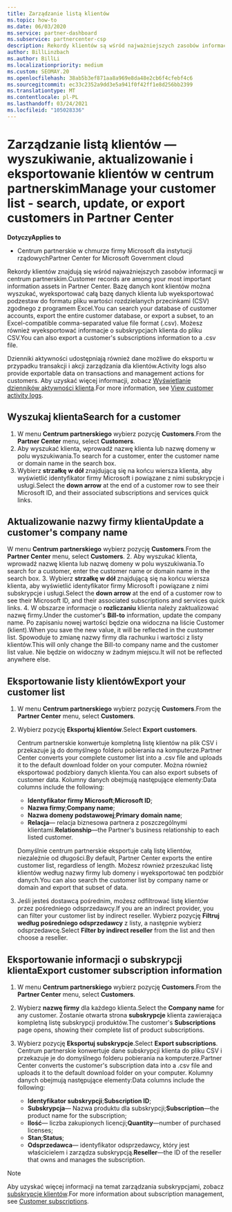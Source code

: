 ```yaml
---
title: Zarządzanie listą klientów
ms.topic: how-to
ms.date: 06/03/2020
ms.service: partner-dashboard
ms.subservice: partnercenter-csp
description: Rekordy klientów są wśród najważniejszych zasobów informacji. Dowiedz się, jak wyświetlać, przeszukiwać, aktualizować i & eksportować informacje na liście klientów w centrum partnerskim.
author: BillLinzbach
ms.author: BillLi
ms.localizationpriority: medium
ms.custom: SEOMAY.20
ms.openlocfilehash: 38ab5b3ef871aa8a969e8da48e2cb6f4cfebf4c6
ms.sourcegitcommit: ec33c2352a9dd3e5a941f0f42ff1e8d256bb2399
ms.translationtype: MT
ms.contentlocale: pl-PL
ms.lasthandoff: 03/24/2021
ms.locfileid: "105028336"
---
```

# <a name="manage-your-customer-list---search-update-or-export-customers-in-partner-center"></a><span data-ttu-id="0007b-104">Zarządzanie listą klientów — wyszukiwanie, aktualizowanie i eksportowanie klientów w centrum partnerskim</span><span class="sxs-lookup"><span data-stu-id="0007b-104">Manage your customer list - search, update, or export customers in Partner Center</span></span>

<span data-ttu-id="0007b-105">**Dotyczy**</span><span class="sxs-lookup"><span data-stu-id="0007b-105">**Applies to**</span></span>

- <span data-ttu-id="0007b-106">Centrum partnerskie w chmurze firmy Microsoft dla instytucji rządowych</span><span class="sxs-lookup"><span data-stu-id="0007b-106">Partner Center for Microsoft Government cloud</span></span>

<span data-ttu-id="0007b-107">Rekordy klientów znajdują się wśród najważniejszych zasobów informacji w centrum partnerskim.</span><span class="sxs-lookup"><span data-stu-id="0007b-107">Customer records are among your most important information assets in Partner Center.</span></span> <span data-ttu-id="0007b-108">Bazę danych kont klientów można wyszukać, wyeksportować całą bazę danych klienta lub wyeksportować podzestaw do formatu pliku wartości rozdzielanych przecinkami (CSV) zgodnego z programem Excel.</span><span class="sxs-lookup"><span data-stu-id="0007b-108">You can search your database of customer accounts, export the entire customer database, or export a subset, to an Excel-compatible comma-separated value file format (.csv).</span></span> <span data-ttu-id="0007b-109">Możesz również wyeksportować informacje o subskrypcjach klienta do pliku CSV.</span><span class="sxs-lookup"><span data-stu-id="0007b-109">You can also export a customer's subscriptions information to a .csv file.</span></span>

<span data-ttu-id="0007b-110">Dzienniki aktywności udostępniają również dane możliwe do eksportu w przypadku transakcji i akcji zarządzania dla klientów.</span><span class="sxs-lookup"><span data-stu-id="0007b-110">Activity logs also provide exportable data on transactions and management actions for customers.</span></span> <span data-ttu-id="0007b-111">Aby uzyskać więcej informacji, zobacz [Wyświetlanie dzienników aktywności klienta](activity-logs.md).</span><span class="sxs-lookup"><span data-stu-id="0007b-111">For more information, see [View customer activity logs](activity-logs.md).</span></span>

## <a name="search-for-a-customer"></a><span data-ttu-id="0007b-112">Wyszukaj klienta</span><span class="sxs-lookup"><span data-stu-id="0007b-112">Search for a customer</span></span>

1. <span data-ttu-id="0007b-113">W menu **Centrum partnerskiego** wybierz pozycję **Customers**.</span><span class="sxs-lookup"><span data-stu-id="0007b-113">From the **Partner Center** menu, select **Customers**.</span></span>
2. <span data-ttu-id="0007b-114">Aby wyszukać klienta, wprowadź nazwę klienta lub nazwę domeny w polu wyszukiwania.</span><span class="sxs-lookup"><span data-stu-id="0007b-114">To search for a customer, enter the customer name or domain name in the search box.</span></span>
3. <span data-ttu-id="0007b-115">Wybierz **strzałkę w dół** znajdującą się na końcu wiersza klienta, aby wyświetlić identyfikator firmy Microsoft i powiązane z nimi subskrypcje i usługi.</span><span class="sxs-lookup"><span data-stu-id="0007b-115">Select the **down arrow** at the end of a customer row to see their Microsoft ID, and their associated subscriptions and services quick links.</span></span>

## <a name="update-a-customers-company-name"></a><span data-ttu-id="0007b-116">Aktualizowanie nazwy firmy klienta</span><span class="sxs-lookup"><span data-stu-id="0007b-116">Update a customer's company name</span></span>

<span data-ttu-id="0007b-117">W menu **Centrum partnerskiego** wybierz pozycję **Customers**.</span><span class="sxs-lookup"><span data-stu-id="0007b-117">From the **Partner Center** menu, select **Customers**.</span></span>
2. <span data-ttu-id="0007b-118">Aby wyszukać klienta, wprowadź nazwę klienta lub nazwę domeny w polu wyszukiwania.</span><span class="sxs-lookup"><span data-stu-id="0007b-118">To search for a customer, enter the customer name or domain name in the search box.</span></span>
3. <span data-ttu-id="0007b-119">Wybierz **strzałkę w dół** znajdującą się na końcu wiersza klienta, aby wyświetlić identyfikator firmy Microsoft i powiązane z nimi subskrypcje i usługi.</span><span class="sxs-lookup"><span data-stu-id="0007b-119">Select the **down arrow** at the end of a customer row to see their Microsoft ID, and their associated subscriptions and services quick links.</span></span>
4. <span data-ttu-id="0007b-120">W obszarze informacje o **rozliczaniu** klienta należy zaktualizować nazwę firmy.</span><span class="sxs-lookup"><span data-stu-id="0007b-120">Under the customer's **Bill-to** information, update the company name.</span></span> <span data-ttu-id="0007b-121">Po zapisaniu nowej wartości będzie ona widoczna na liście Customer (klient).</span><span class="sxs-lookup"><span data-stu-id="0007b-121">When you save the new value, it will be reflected in the customer list.</span></span> <span data-ttu-id="0007b-122">Spowoduje to zmianę nazwy firmy dla rachunku i wartości z listy klientów.</span><span class="sxs-lookup"><span data-stu-id="0007b-122">This will only change the Bill-to company name and the customer list value.</span></span> <span data-ttu-id="0007b-123">Nie będzie on widoczny w żadnym miejscu.</span><span class="sxs-lookup"><span data-stu-id="0007b-123">It will not be reflected anywhere else.</span></span>

## <a name="export-your-customer-list"></a><span data-ttu-id="0007b-124">Eksportowanie listy klientów</span><span class="sxs-lookup"><span data-stu-id="0007b-124">Export your customer list</span></span>

1. <span data-ttu-id="0007b-125">W menu **Centrum partnerskiego** wybierz pozycję **Customers**.</span><span class="sxs-lookup"><span data-stu-id="0007b-125">From the **Partner Center** menu, select **Customers**.</span></span>
2. <span data-ttu-id="0007b-126">Wybierz pozycję **Eksportuj klientów**.</span><span class="sxs-lookup"><span data-stu-id="0007b-126">Select **Export customers**.</span></span>

   <span data-ttu-id="0007b-127">Centrum partnerskie konwertuje kompletną listę klientów na plik CSV i przekazuje ją do domyślnego folderu pobierania na komputerze.</span><span class="sxs-lookup"><span data-stu-id="0007b-127">Partner Center converts your complete customer list into a .csv file and uploads it to the default download folder on your computer.</span></span> <span data-ttu-id="0007b-128">Można również eksportować podzbiory danych klienta.</span><span class="sxs-lookup"><span data-stu-id="0007b-128">You can also export subsets of customer data.</span></span> <span data-ttu-id="0007b-129">Kolumny danych obejmują następujące elementy:</span><span class="sxs-lookup"><span data-stu-id="0007b-129">Data columns include the following:</span></span>

   - <span data-ttu-id="0007b-130">**Identyfikator firmy Microsoft**;</span><span class="sxs-lookup"><span data-stu-id="0007b-130">**Microsoft ID**;</span></span>
   - <span data-ttu-id="0007b-131">**Nazwa firmy**;</span><span class="sxs-lookup"><span data-stu-id="0007b-131">**Company name**;</span></span>
   - <span data-ttu-id="0007b-132">**Nazwa domeny podstawowej**;</span><span class="sxs-lookup"><span data-stu-id="0007b-132">**Primary domain name**;</span></span>
   - <span data-ttu-id="0007b-133">**Relacja**— relacja biznesowa partnera z poszczególnymi klientami.</span><span class="sxs-lookup"><span data-stu-id="0007b-133">**Relationship**—the Partner's business relationship to each listed customer.</span></span>

    <span data-ttu-id="0007b-134">Domyślnie centrum partnerskie eksportuje całą listę klientów, niezależnie od długości.</span><span class="sxs-lookup"><span data-stu-id="0007b-134">By default, Partner Center exports the entire customer list, regardless of length.</span></span> <span data-ttu-id="0007b-135">Możesz również przeszukać listę klientów według nazwy firmy lub domeny i wyeksportować ten podzbiór danych.</span><span class="sxs-lookup"><span data-stu-id="0007b-135">You can also search the customer list by company name or domain and export that subset of data.</span></span>

3. <span data-ttu-id="0007b-136">Jeśli jesteś dostawcą pośrednim, możesz odfiltrować listę klientów przez pośredniego odsprzedawcy.</span><span class="sxs-lookup"><span data-stu-id="0007b-136">If you are an indirect provider, you can filter your customer list by indirect reseller.</span></span> <span data-ttu-id="0007b-137">Wybierz pozycję **Filtruj według pośredniego odsprzedawcy** z listy, a następnie wybierz odsprzedawcę.</span><span class="sxs-lookup"><span data-stu-id="0007b-137">Select **Filter by indirect reseller** from the list and then choose a reseller.</span></span>


## <a name="export-customer-subscription-information"></a><span data-ttu-id="0007b-138">Eksportowanie informacji o subskrypcji klienta</span><span class="sxs-lookup"><span data-stu-id="0007b-138">Export customer subscription information</span></span>

1. <span data-ttu-id="0007b-139">W menu **Centrum partnerskiego** wybierz pozycję **Customers**.</span><span class="sxs-lookup"><span data-stu-id="0007b-139">From the **Partner Center** menu, select **Customers**.</span></span>

2. <span data-ttu-id="0007b-140">Wybierz **nazwę firmy** dla każdego klienta.</span><span class="sxs-lookup"><span data-stu-id="0007b-140">Select the **Company name** for any customer.</span></span> <span data-ttu-id="0007b-141">Zostanie otwarta strona **subskrypcje** klienta zawierająca kompletną listę subskrypcji produktów.</span><span class="sxs-lookup"><span data-stu-id="0007b-141">The customer's **Subscriptions** page opens, showing their complete list of product subscriptions.</span></span>

3. <span data-ttu-id="0007b-142">Wybierz pozycję **Eksportuj subskrypcje**.</span><span class="sxs-lookup"><span data-stu-id="0007b-142">Select **Export subscriptions**.</span></span> <span data-ttu-id="0007b-143">Centrum partnerskie konwertuje dane subskrypcji klienta do pliku CSV i przekazuje je do domyślnego folderu pobierania na komputerze.</span><span class="sxs-lookup"><span data-stu-id="0007b-143">Partner Center converts the customer's subscription data into a .csv file and uploads it to the default download folder on your computer.</span></span> <span data-ttu-id="0007b-144">Kolumny danych obejmują następujące elementy:</span><span class="sxs-lookup"><span data-stu-id="0007b-144">Data columns include the following:</span></span>
   - <span data-ttu-id="0007b-145">**Identyfikator subskrypcji**;</span><span class="sxs-lookup"><span data-stu-id="0007b-145">**Subscription ID**;</span></span>
   - <span data-ttu-id="0007b-146">**Subskrypcja**— Nazwa produktu dla subskrypcji;</span><span class="sxs-lookup"><span data-stu-id="0007b-146">**Subscription**—the product name for the subscription;</span></span>
   - <span data-ttu-id="0007b-147">**Ilość**— liczba zakupionych licencji;</span><span class="sxs-lookup"><span data-stu-id="0007b-147">**Quantity**—number of purchased licenses;</span></span>
   - <span data-ttu-id="0007b-148">**Stan**;</span><span class="sxs-lookup"><span data-stu-id="0007b-148">**Status**;</span></span>
   - <span data-ttu-id="0007b-149">**Odsprzedawca**— identyfikator odsprzedawcy, który jest właścicielem i zarządza subskrypcją.</span><span class="sxs-lookup"><span data-stu-id="0007b-149">**Reseller**—the ID of the reseller that owns and manages the subscription.</span></span>

> [!NOTE]  
> <span data-ttu-id="0007b-150">Aby uzyskać więcej informacji na temat zarządzania subskrypcjami, zobacz [subskrypcje klientów](customer-subscriptions.md).</span><span class="sxs-lookup"><span data-stu-id="0007b-150">For more information about subscription management, see [Customer subscriptions](customer-subscriptions.md).</span></span>
